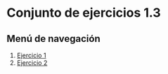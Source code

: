 # Conjunto de ejercicios 1.3

## Menú de navegación

1.  [Ejercicio 1](Ejercicio1.ipynb)
2.  [Ejercicio 2 ](Ejercicio2.ipynb)